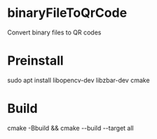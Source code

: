 # binaryFileToQrCode
Convert binary files to QR codes

# Preinstall
sudo apt install libopencv-dev libzbar-dev cmake

# Build
cmake -Bbuild && cmake --build --target all

